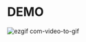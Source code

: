# DEMO
![ezgif com-video-to-gif](https://github.com/ArthurKhalifa/Reactjs-Cadastro/assets/128056446/d66dc767-1f06-4a76-89ea-7d949e9fdf63)

